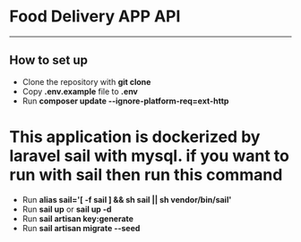 # Food Delivery APP API

- - - - -

## How to set up

- Clone the repository with __git clone <url>__
- Copy __.env.example__ file to __.env__
- Run __composer update --ignore-platform-req=ext-http__

# This application is dockerized by laravel sail with mysql. if you want to run with sail then run this command
- Run __alias sail='[ -f sail ] && sh sail || sh vendor/bin/sail'__
- Run __sail up__ or __sail up -d__
- Run __sail artisan key:generate__
- Run __sail artisan migrate --seed__

